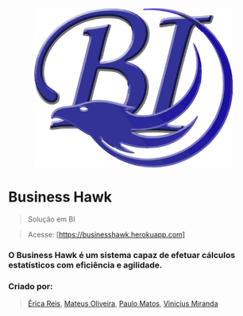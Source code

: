 <p align="center">
    <img src="app/public/imagens/logo.png" width="400">
</p>

# Business Hawk

> Solução em BI
 
> Acesse: [https://businesshawk.herokuapp.com]

### O Business Hawk é um sistema capaz de efetuar cálculos estatísticos com eficiência e agilidade.

### Criado por:

> [Érica Reis](https://github.com/EricaReis), [Mateus Oliveira](https://github.com/mateus9785), [Paulo Matos](https://github.com/paulo-matos), [Vinicius Miranda](https://github.com/vinicius-m-cintra)
